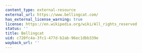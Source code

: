 ```yaml
---
content_type: external-resource
external_url: https://www.bellingcat.com/
has_external_license_warning: true
license: https://en.wikipedia.org/wiki/All_rights_reserved
status: ''
title: Bellingcat
uid: c720fc4a-3fc1-477d-b2ab-96ec1dbb339e
wayback_url: ''
---
```

